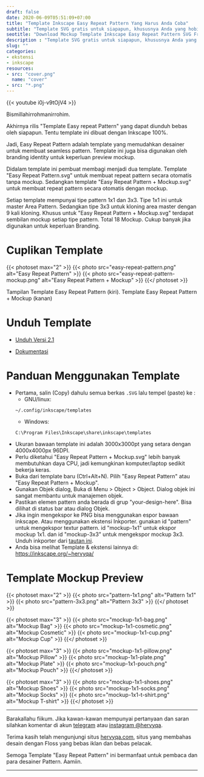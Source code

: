 ```yaml
---
draft: false
date: 2020-06-09T05:51:09+07:00
title: "Template Inkscape Easy Repeat Pattern Yang Harus Anda Coba"
subtitle: "Template SVG gratis untuk siapapun, khususnya Anda yang hobi mendesain Fabric Seamless Pattern dan Branding Audentity"
seotitle: "Download Mockup Template Inkscape Easy Repeat Pattern SVG Free for Personal and Commercial Use"
description : "Template SVG gratis untuk siapapun, khususnya Anda yang hobi mendesain Fabric Seamless Pattern dan Branding Audentity"
slug: ""
categories:
- ekstensi
- inkscape
resources:
- src: "cover.png"
  name: "cover"
- src: "*.png"
---
```


{{< youtube i0j-v9tOjV4 >}}

Bismillahirrohmanirrohim.

Akhirnya rilis "Template Easy repeat Pattern" yang dapat diunduh bebas oleh siapapun.
Tentu template ini dibuat dengan Inkscape 100%.

Jadi, Easy Repeat Pattern adalah template yang memudahkan desainer untuk membuat seamless pattern.
Template ini juga bisa digunakan oleh branding identity untuk keperluan preview mockup.

Didalam template ini pembuat membagi menjadi dua template.
Template "Easy Repeat Pattern.svg" untuk membuat repeat pattern secara otomatis tanpa mockup.
Sedangkan template "Easy Repeat Pattern + Mockup.svg" untuk membuat repeat pattern secara otomatis dengan mockup.

Setiap template mempunyai tipe pattern 1x1 dan 3x3.
Tipe 1x1 ini untuk master Area Pattern.
Sedangkan tipe 3x3 untuk kloning area master dengan 9 kali kloning.
Khusus untuk "Easy Repeat Pattern + Mockup.svg" terdapat sembilan mockup setiap tipe pattern.
Total 18 Mockup.
Cukup banyak jika digunakan untuk keperluan Branding.

# Cuplikan Template

{{< photoset max="2" >}}
  {{< photo src="easy-repeat-pattern.png" alt="Easy Repeat Pattern" >}}
  {{< photo src="easy-repeat-pattern-mockup.png" alt="Easy Repeat Pattern + Mockup" >}}
{{</ photoset >}}

Tampilan Template Easy Repeat Pattern (kiri).
Template Easy Repeat Pattern + Mockup (kanan)

# Unduh Template

- [Unduh Versi 2.1](https://gitlab.com/hervyqa/easy-repeat-pattern/uploads/54194ed7d5206c8dbdc5e9802d270950/easy-repeat-pattern-v2.1.zip)

- [Dokumentasi](https://gitlab.com/hervyqa/easy-repeat-pattern/)

# Panduan Menggunakan Template

- Pertama, salin (Copy) dahulu semua berkas `.SVG` lalu tempel (paste) ke :
    + GNU/linux:
    ```
    ~/.config/inkscape/templates
    ```
    + Windows:
    ```
    C:\Program Files\Inkscape\share\inkscape\templates
    ```
- Ukuran bawaan template ini adalah 3000x3000pt yang setara dengan 4000x4000px 96DPI.
- Perlu diketahui "Easy Repeat Pattern + Mockup.svg" lebih banyak membutuhkan daya CPU, jadi kemungkinan komputer/laptop sedikit bekerja keras.
- Buka dari template baru (Ctrl+Alt+N). Pilih "Easy Repeat Pattern" atau "Easy Repeat Pattern + Mockup".
- Gunakan Objek dialog, Buka di Menu > Object > Object. Dialog objek ini sangat membantu untuk manajemen objek.
- Pastikan elemen pattern anda berada di grup "your-design-here". Bisa dilihat di status bar atau dialog Objek.
- Jika ingin mengekspor ke PNG bisa menggunakan espor bawaan inkscape. Atau menggunakan ekstensi Inkporter. gunakan id "pattern" untuk mengekspor textur pattern. id "mockup-1x1" untuk ekspor mockup 1x1. dan id "mockup-3x3" untuk mengekspor mockup 3x3. Unduh inkporter dari [tautan ini](https://inkscape.org/~raniaamina/%E2%93%85inkporter).
- Anda bisa melihat Template & ekstensi lainnya di: https://inkscape.org/~hervyqa/

# Template Mockup Preview

{{< photoset max="2" >}}
  {{< photo src="pattern-1x1.png" alt="Pattern 1x1" >}}
  {{< photo src="pattern-3x3.png" alt="Pattern 3x3" >}}
{{</ photoset >}}

{{< photoset max="3" >}}
  {{< photo src="mockup-1x1-bag.png" alt="Mockup Bag" >}}
  {{< photo src="mockup-1x1-cosmetic.png" alt="Mockup Cosmetic" >}}
  {{< photo src="mockup-1x1-cup.png" alt="Mockup Cup" >}}
{{</ photoset >}}

{{< photoset max="3" >}}
  {{< photo src="mockup-1x1-pillow.png" alt="Mockup Pillow" >}}
  {{< photo src="mockup-1x1-plate.png" alt="Mockup Plate" >}}
  {{< photo src="mockup-1x1-pouch.png" alt="Mockup Pouch" >}}
{{</ photoset >}}

{{< photoset max="3" >}}
  {{< photo src="mockup-1x1-shoes.png" alt="Mockup Shoes" >}}
  {{< photo src="mockup-1x1-socks.png" alt="Mockup Socks" >}}
  {{< photo src="mockup-1x1-t-shirt.png" alt="Mockup T-shirt" >}}
{{</ photoset >}}

***

Barakallahu fiikum.
Jika kawan-kawan mempunyai pertanyaan dan saran silahkan komentar di akun [telegram](https://t.me/hervyqa) atau [instagram @hervyqa](https://instagram.com/hervyqa).

Terima kasih telah mengunjungi situs [hervyqa.com](https://hervyqa.com), situs yang membahas desain dengan Floss yang bebas iklan dan bebas pelacak.

Semoga Template "Easy Repeat Pattern" ini bermanfaat untuk pembaca dan para desainer Pattern. Aamiin.

***

[Inkscape]:https://www.inkscape.org
[Gimp]:https://www.gimp.org

[GNOME.ID]:https://www.gnome.id
[BUKU CC-ID]:https://bit.ly/madewithccID
[Wikimedia]:https://www.wikkimedia.org/

[Behance]:https://www.b.net
[Dribbble]:https://www.dribbble.com

[AdobeStock]:https//www.stock.adobe.com
[123rf]:https//www.123rf.com
[Freepik]:https//www.freepik.com
[Dreamstime]:https//www.dreamstime.com
[Shutterstock]:https://submit.shutterstock.com/?ref=238649869

[Hervyqa]:https://hervyqa.com
[Manjaro-X]:https://manjaro-x.id
[Inkporter]:https://github.com/raniaamina/inkporter
